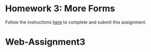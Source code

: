 # Homework 3: More Forms

Follow the instructions [here](https://make-school-courses.github.io/WEB-1.1-Web-Architecture/#/Assignments/03-More-Forms) to complete and submit this assignment.
# Web-Assignment3
